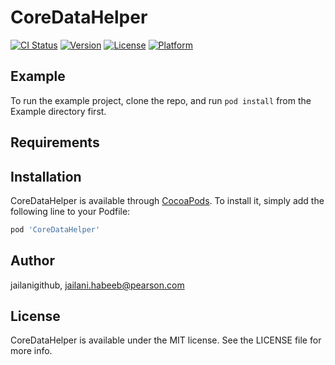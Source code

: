 # CoreDataHelper

[![CI Status](https://img.shields.io/travis/jailanigithub/CoreDataHelper.svg?style=flat)](https://travis-ci.org/jailanigithub/CoreDataHelper)
[![Version](https://img.shields.io/cocoapods/v/CoreDataHelper.svg?style=flat)](https://cocoapods.org/pods/CoreDataHelper)
[![License](https://img.shields.io/cocoapods/l/CoreDataHelper.svg?style=flat)](https://cocoapods.org/pods/CoreDataHelper)
[![Platform](https://img.shields.io/cocoapods/p/CoreDataHelper.svg?style=flat)](https://cocoapods.org/pods/CoreDataHelper)

## Example

To run the example project, clone the repo, and run `pod install` from the Example directory first.

## Requirements

## Installation

CoreDataHelper is available through [CocoaPods](https://cocoapods.org). To install
it, simply add the following line to your Podfile:

```ruby
pod 'CoreDataHelper'
```

## Author

jailanigithub, jailani.habeeb@pearson.com

## License

CoreDataHelper is available under the MIT license. See the LICENSE file for more info.

